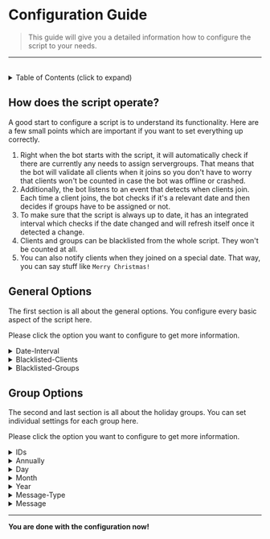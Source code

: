 # **Configuration Guide**

> This guide will give you a detailed information how to configure the script to your needs.

---

<br>

<!-- Table of Contents -->
<details>
    <summary>
        Table of Contents (click to expand)
    </summary>

- [**Configuration Guide**](#configuration-guide)
  - [**How does the script operate?**](#how-does-the-script-operate)
  - [**General Options**](#general-options)
  - [**Group Options**](#group-options)
</details>


## **How does the script operate?**
A good start to configure a script is to understand its functionality. Here are a few small points which are important if you want to set everything up correctly.

1. Right when the bot starts with the script, it will automatically check if there are currently any needs to assign servergroups. That means that the bot will validate all clients when it joins so you don't have to worry that clients won't be counted in case the bot was offline or crashed.
2. Additionally, the bot listens to an event that detects when clients join. Each time a client joins, the bot checks if it's a relevant date and then decides if groups have to be assigned or not.
3. To make sure that the script is always up to date, it has an integrated interval which checks if the date changed and will refresh itself once it detected a change.
4. Clients and groups can be blacklisted from the whole script. They won't be counted at all.
5. You can also notify clients when they joined on a special date. That way, you can say stuff like `Merry Christmas!`


## **General Options**
The first section is all about the general options. You configure every basic aspect of the script here.

Please click the option you want to configure to get more information.

<details>
    <summary>
        Date-Interval
    </summary>

*Details*:
- optional option | default value: `60`
- enter the time in seconds

*Info*:
- defines the interval in which the script checks if the day changed
- lower amounts make the script more precise but also drain more performance
- if you set it to 5 minutes (300 seconds), it might be that groups are added 4-5 minutes after a new day started (worst case)
</details>
<details>
    <summary>
        Blacklisted-Clients
    </summary>

*Details*:
- optional option | default value: `none`
- enter the client UIDs

*Info*:
- defines if a client is ignored by the script
- this means the client also gets no notifications
</details>
<details>
    <summary>
        Blacklisted-Groups
    </summary>

*Details*:
- optional option | default value: `none`
- enter the group IDs

*Info*:
- defines if a group is ignored by the script
- this means the group also gets no notifications
</details>


## **Group Options**
The second and last section is all about the holiday groups. You can set individual settings for each group here.

Please click the option you want to configure to get more information.

<details>
    <summary>
        IDs
    </summary>

*Details*:
- required option | default value: `none`
- enter the group IDs

*Info*:
- you can also define multiple group IDs so you can more than one group on a specific date
- if you don't enter an ID of a group or the ID does not refer to a valid group, the corresponding holiday group will be skipped and not be processed
</details>
<details>
    <summary>
        Annually
    </summary>

*Details*:
- optional option | default value: `Once`
- select `Annually` or `Once`

*Info*:
- defines whether a specific date should be counted only once or every year (annually)
- if you select annually, it doesn't matter what year you choose
</details>
<details>
    <summary>
        Day
    </summary>

*Details*:
- required option | default value: `none`
- enter the day of the month

*Info*:
- defines the day of the month for the date
- if it's not possible to form a valid date, the whole section will be skipped
</details>
<details>
    <summary>
        Month
    </summary>

*Details*:
- required option | default value: `none`
- select the month

*Info*:
- defines the the month for the date
- if it's not possible to form a valid date, the whole section will be skipped
</details>
<details>
    <summary>
        Year
    </summary>

*Details*:
- required option | default value: `none`
- enter the year

*Info*:
- defines the year for the date
- this option will be ignored if you selected `Once` for *Annually*
- if it's not possible to form a valid date, the whole section will be skipped
</details>
<details>
    <summary>
        Message-Type
    </summary>

*Details*:
- optional option | default value: `Disabled`
- select `Poke`, `Message` or `Disabled`

*Info*:
- defines how a client should be notified if they were assigned to a group
- keep in mind that a poke message is limited to 100 characters
</details>
<details>
    <summary>
        Message
    </summary>

*Details*:
- semi-required option | default value: `Merry Christmas! Thanks for joining us today.`
- enter the message text

*Info*:
- defines the text which is used in the notification for the client
- keep in mind that a poke message is limited to 100 characters
</details>

---

**You are done with the configuration now!**

